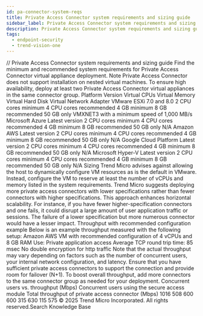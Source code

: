 ```yaml
---
id: pa-connector-system-reqs
title: Private Access Connector system requirements and sizing guide
sidebar_label: Private Access Connector system requirements and sizing guide
description: Private Access Connector system requirements and sizing guide
tags:
  - endpoint-security
  - trend-vision-one
---
```


/*<![CDATA[*/ $('#title').html($('meta[name=map-description]').attr('content')); /*]]>*/ Private Access Connector system requirements and sizing guide Find the minimum and recommended system requirements for Private Access Connector virtual appliance deployment. Note Private Access Connector does not support installation on nested virtual machines. To ensure high availability, deploy at least two Private Access Connector virtual appliances in the same connector group. Platform Version Virtual CPUs Virtual Memory Virtual Hard Disk Virtual Network Adapter VMware ESXi 7.0 and 8.0 2 CPU cores minimum 4 CPU cores recommended 4 GB minimum 8 GB recommended 50 GB only VMXNET3 with a minimum speed of 1,000 MB/s Microsoft Azure Latest version 2 CPU cores minimum 4 CPU cores recommended 4 GB minimum 8 GB recommended 50 GB only N/A Amazon AWS Latest version 2 CPU cores minimum 4 CPU cores recommended 4 GB minimum 8 GB recommended 50 GB only N/A Google Cloud Platform Latest version 2 CPU cores minimum 4 CPU cores recommended 4 GB minimum 8 GB recommended 50 GB only N/A Microsoft Hyper-V Latest version 2 CPU cores minimum 4 CPU cores recommended 4 GB minimum 8 GB recommended 50 GB only N/A Sizing Trend Micro advises against allowing the host to dynamically configure VM resources as is the default in VMware. Instead, configure the VM to reserve at least the number of vCPUs and memory listed in the system requirements. Trend Micro suggests deploying more private access connectors with lower specifications rather than fewer connectors with higher specifications. This approach enhances horizontal scalability. For instance, if you have fewer higher-specification connectors and one fails, it could disrupt a large amount of user application traffic or sessions. The failure of a lower specification but more numerous connector would have a lesser impact. Throughput with recommended configuration example Below is an example throughput measured with the following setup: Amazon AWS VM with recommended configuration of 4 vCPUs and 8 GB RAM Use: Private application access Average TCP round trip time: 85 msec No double encryption for http traffic Note that the actual throughput may vary depending on factors such as the number of concurrent users, your internal network configuration, and latency. Ensure that you have sufficient private access connectors to support the connection and provide room for failover (N+1). To boost overall throughput, add more connectors to the same connector group as needed for your deployment. Concurrent users vs. throughput (Mbps) Concurrent users using the secure access module Total throughput of private access connector (Mbps) 1016 508 600 600 315 630 115 575 © 2025 Trend Micro Incorporated. All rights reserved.Search Knowledge Base